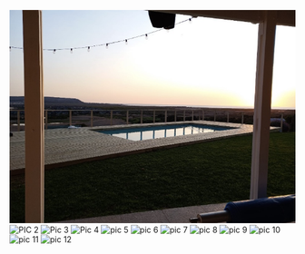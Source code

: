 ![pic 1](https://raw.githubusercontent.com/najmajinow/Gcc-building-renovation/refs/heads/main/pic%201.jpg) 
![PIC 2]()
![Pic 3]()
![Pic 4]()
![pic 5]()
![pic 6]()
![pic 7]()
![pic 8]()
![pic 9]()
![pic 10]()
![pic 11]()
![pic 12]()
